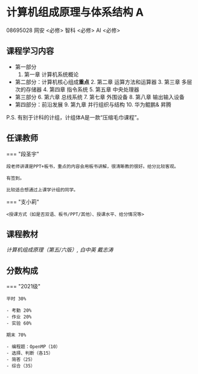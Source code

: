 # 计算机组成原理与体系结构 A
<div class="badges">
<span class="badge course-id-badge"> 08695028 </span>
<span class="badge compulsory-badge"> 网安 <必修></span>
<span class="badge compulsory-badge"> 智科 <必修></span>
<span class="badge compulsory-badge"> AI <必修></span>
</div>

## 课程学习内容

- 第一部分	
	1. 第一章 计算机系统概论
- 第二部分：计算机核心组成**重点**
	2. 第二章 运算方法和运算器
	3. 第三章 多层次的存储器
	4. 第四章 指令系统
	5. 第五章 中央处理器
- 第三部分
	6. 第六章 总线系统
	7. 第七章 外围设备
	8. 第八章 输出输入设备
- 第四部分：前沿发展
	9. 第九章 并行组织与结构
	10. 华为鲲鹏& 昇腾

P.S. 有别于计科的计组，计组体A是一款“压缩毛巾课程”。

## 任课教师

=== "段圣宇"

    段老师讲课是PPT+板书，重点的内容会用板书讲解，很清晰教的很好。给分比较客观。
    
    有签到。

    比较适合想通过上课学计组的同学。

=== "支小莉" 

    <授课方式（如是否双语、板书/PPT/其他）、授课水平、给分情况等>


## 课程教材

*计算机组成原理（第五/六版）, 白中英 戴志涛*


## 分数构成

=== "2021级"

    平时 30%

    - 考勤 20%
    - 作业 20%
    - 实验 60%

    期末 70%

    - 编程题：OpenMP（10）
    - 选择、判断（各15）
    - 简答（25）
    - 综合（35）